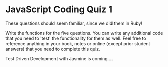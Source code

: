 # JavaScript Coding Quiz 1

These questions should seem familiar, since we did them in Ruby!

Write the functions for the five questions. You can write any additional code that you need to 'test' the functionality for them as well. Feel free to reference anything in your book, notes or online (except prior student answers) that you need to complete this quiz.

Test Driven Development with Jasmine is coming....
